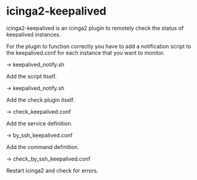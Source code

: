 # icinga2-keepalived

icinga2-keepalived is an icinga2 plugin to remotely check the status of keepalived instances.


For the plugin to function correctly you have to add a notification script to the keepalived.conf for each instance that you want to monitor.

-> keepalived_notify.sh


Add the script itself.

-> keepalived_notify.sh


Add the check plugin itself.

-> check_keepalived.conf


Add the service definition. 

-> by_ssh_keepalived.conf


Add the command definition.

-> check_by_ssh_keepalived.conf


Restart icinga2 and check for errors.
